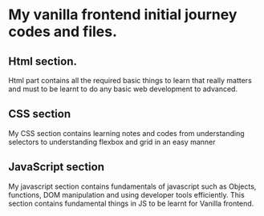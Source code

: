 # My vanilla frontend initial journey codes and files.

## Html section.
Html part contains all the required basic things to learn that really matters and must to be learnt to do any basic web development to advanced.

## CSS section
My CSS section contains learning notes and codes from understanding selectors to understanding flexbox and grid in an easy manner

## JavaScript section
My javascript section contains fundamentals of javascript such as Objects, functions, DOM manipulation and using developer tools efficiently. This section contains fundamental things in JS to be learnt for Vanilla frontend.
